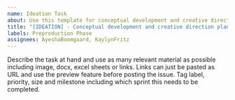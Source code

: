 ```yaml
---
name: Ideation Task
about: Use this template for conceptual development and creative direction planning
title: "[IDEATION] - Conceptual development and creative direction planning"
labels: Preproduction Phase
assignees: AyeshaBoomgaard, KaylynFritz
---
```


Describe the task at hand and use as many relevant material as possible including image, docx, excel sheets or links. Links can just be pasted as URL and use the preview feature before posting the issue. Tag label, priority, size and milestone including which sprint this needs to be completed.